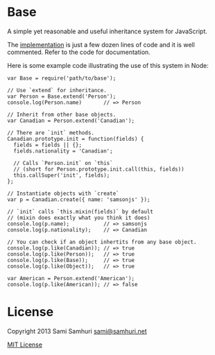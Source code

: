 
# Base

A simple yet reasonable and useful inheritance system for JavaScript.

The [implementation](/base.js) is just a few dozen lines of code and it is
well commented. Refer to the code for documentation.

Here is some example code illustrating the use of this system in Node:

    var Base = require('path/to/base');

    // Use `extend` for inheritance.
    var Person = Base.extend('Person');
    console.log(Person.name)       // => Person

    // Inherit from other base objects.
    var Canadian = Person.extend('Canadian');

    // There are `init` methods.
    Canadian.prototype.init = function(fields) {
      fields = fields || {};
      fields.nationality = 'Canadian';

      // Calls `Person.init` on `this`
      // (short for Person.prototype.init.call(this, fields))
      this.callSuper('init', fields);
    };

    // Instantiate objects with `create`
    var p = Canadian.create({ name: 'samsonjs' });

    // `init` calls `this.mixin(fields)` by default
    // (mixin does exactly what you think it does)
    console.log(p.name);           // => samsonjs
    console.log(p.nationality);    // => Canadian

    // You can check if an object inhertits from any base object.
    console.log(p.like(Canadian)); // => true
    console.log(p.like(Person));   // => true
    console.log(p.like(Base));     // => true
    console.log(p.like(Object));   // => true

    var American = Person.extend('American');
    console.log(p.like(American)); // => false


# License

Copyright 2013 Sami Samhuri <sami@samhuri.net>

[MIT License](http://sjs.mit-license.org)
